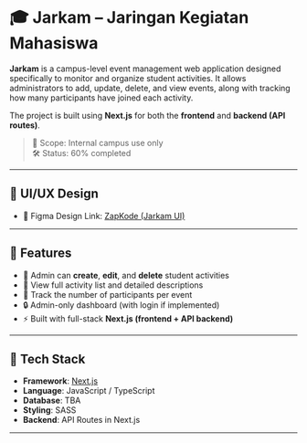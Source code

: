 # 🎓 Jarkam – Jaringan Kegiatan Mahasiswa

**Jarkam** is a campus-level event management web application designed specifically to monitor and organize student activities. It allows administrators to add, update, delete, and view events, along with tracking how many participants have joined each activity.

The project is built using **Next.js** for both the **frontend** and **backend (API routes)**.

> 📆 Scope: Internal campus use only  
> 🛠 Status: 60% completed

---


## 🎨 UI/UX Design

- 📄 Figma Design Link: [ZapKode (Jarkam UI)](https://www.figma.com/design/YPBskEyucyZdK8zGOAQGAC/ZapKode?node-id=0-1&p=f&t=5Itk9x2tmQ7jejzg-0)

---


## 🚀 Features

- 📅 Admin can **create**, **edit**, and **delete** student activities
- 👀 View full activity list and detailed descriptions
- 👥 Track the number of participants per event
- 🔒 Admin-only dashboard (with login if implemented)
- ⚡ Built with full-stack **Next.js (frontend + API backend)**

---

## 🧰 Tech Stack

- **Framework**: [Next.js](https://nextjs.org/)
- **Language**: JavaScript / TypeScript
- **Database**: TBA
- **Styling**: SASS
- **Backend**: API Routes in Next.js

---

